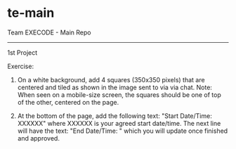 # te-main
Team EXECODE - Main Repo

________________________________
1st Project

Exercise: 

1. On a white background, add 4 squares (350x350 pixels) that are centered and tiled as shown in the image sent to via via chat.
Note: When seen on a mobile-size screen, the squares should be one of top of the other, centered on the page.

2. At the bottom of the page, add the following text: "Start Date/Time: XXXXXX" where XXXXXX is your agreed start date/time.
The next line will have the text: "End Date/Time:      " which you will update once finished and approved.
